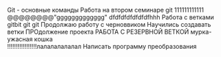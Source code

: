 Git - основные команды
Работа на втором семинаре
git 
111111111111 @@@@@@@@"ggggggggggggg"
dfdfdfdfdfdfdfhhh
Работа с ветками
gitbit git git 
Продолжаю работу с черноввиком
Научились создавать ветки
ПРОдолжение проекта
РАБОТА С РЕЗЕРВНОЙ ВЕТКОЙ
мурка- ужасная кошка\
!!!!!!!!!!!!!!!!!лалалалалалал
Написать программу преобразования 
